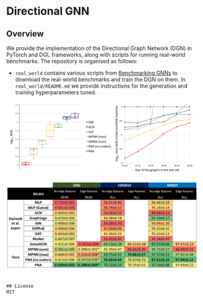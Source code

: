 # Directional GNN

## Overview

We provide the implementation of the Directional Graph Network (DGN) in PyTorch and DGL frameworks, along with scripts for running real-world benchmarks. The repository is organised as follows:

- `real_world` contains various scripts from [Benchmarking GNNs](https://github.com/graphdeeplearning/benchmarking-gnns) to download the real-world benchmarks and train the DGN on them. In `real_world/README.md` we provide instructions for the generation and training hyperparameters tuned.

![multitask results plots](./multitask_benchmark/multitask-plots.png)

![real world results table](./realworld_benchmark/real-world.png)
```

## License
MIT
